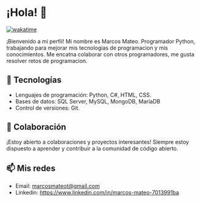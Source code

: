 # ¡Hola! 👋

[![wakatime](https://wakatime.com/badge/user/f68f6773-2c77-49c5-90d2-d3fb829ee671.svg)](https://wakatime.com/@f68f6773-2c77-49c5-90d2-d3fb829ee671)

¡Bienvenido a mi perfil!
Mi nombre es Marcos Mateo. Programador Python, trabajando para mejorar mis tecnologias de programacion y mis conocimientos. Me encatna colaborar con otros programadores, me gusta resolver retos de programacion. 

## 🚀 Tecnologías

- Lenguajes de programación: Python, C#, HTML, CSS.
- Bases de datos: SQL Server, MySQL, MongoDB, MariaDB
- Control de versiones: Git.

## 👯 Colaboración

¡Estoy abierto a colaboraciones y proyectos interesantes! Siempre estoy dispuesto a aprender y contribuir a la comunidad de código abierto.

## 📫 Mis redes

 - Email: marcosmateot@gmail.com
 - Linkedin: https://www.linkedin.com/in/marcos-mateo-7013991ba
